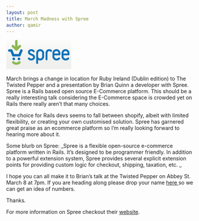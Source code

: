 ```yaml
---
layout: post
title: March Madness with Spree
author: qamir
---
```


![](images/spree.png)

March brings a change in location for Ruby Ireland (Dublin edition) to The Twisted Pepper and a presentation by Brian Quinn a developer with Spree. Spree is a Rails based open source E-Commerce platform.  This should be a really interesting talk considering the E-Commerce space is crowded yet on Rails there really aren’t that many choices.

The choice for Rails devs seems to fall between shopify, albeit with limited flexibility, or creating your own customised solution. Spree has garnered great praise as an ecommerce platform so I’m really looking forward to hearing more about it.

Some blurb on Spree: 
_Spree is a flexible open-source e-commerce platform written in Rails. It’s designed to be programmer friendly. In addition to a powerful extension system, Spree provides several explicit extension points for providing custom logic for checkout, shipping, taxation, etc. _

I hope you can all make it to Brian’s talk at the Twisted Pepper on Abbey St. March 8 at 7pm. If you are heading along please drop your name [here ](http://www.doodle.com/emsrzuqpp4w6ekkp) so we can get an idea of numbers.

Thanks.

For more information on Spree checkout their [website](http://www.spreecommerce.com).

